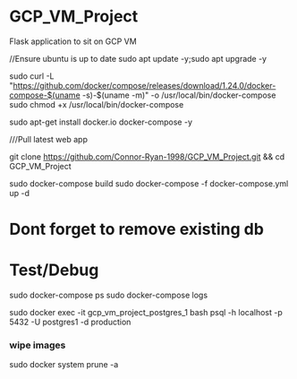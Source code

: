 # GCP_VM_Project
Flask application to sit on GCP VM


//Ensure ubuntu is up to date
sudo apt update -y;sudo apt upgrade -y


sudo curl -L "https://github.com/docker/compose/releases/download/1.24.0/docker-compose-$(uname -s)-$(uname -m)" -o /usr/local/bin/docker-compose
sudo chmod +x /usr/local/bin/docker-compose

sudo apt-get install docker.io docker-compose  -y


///Pull latest web app

git clone https://github.com/Connor-Ryan-1998/GCP_VM_Project.git && cd GCP_VM_Project

sudo docker-compose build
sudo docker-compose -f docker-compose.yml up -d 
 

# Dont forget to remove existing db 
# Test/Debug
sudo docker-compose ps
sudo docker-compose logs

sudo docker exec -it gcp_vm_project_postgres_1 bash
psql -h localhost -p 5432 -U postgres1 -d production
 
### wipe images 
sudo docker system prune -a


